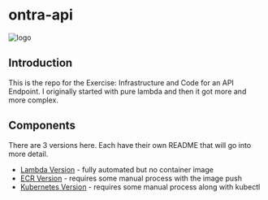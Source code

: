 # ontra-api
![logo](https://www.ontra.ai/wp-content/themes/ontra/images/logo-new.svg)
## Introduction
This is the repo for the Exercise: Infrastructure and Code for an API Endpoint. I originally started with pure lambda and then it got more and more complex.

## Components
There are 3 versions here. Each have their own README that will go into more detail.
* [Lambda Version](lambda-version/README.md) - fully automated but no container image
* [ECR Version](ecr-lambda-version/README.md) - requires some manual process with the image push
* [Kubernetes Version](k8s-version/README.md) - requires some manual process along with kubectl